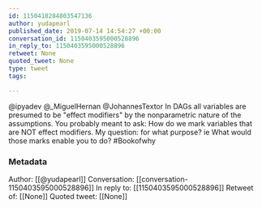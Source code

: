 ```yaml
---
id: 1150418284803547136
author: yudapearl
published_date: 2019-07-14 14:54:27 +00:00
conversation_id: 1150403595000528896
in_reply_to: 1150403595000528896
retweet: None
quoted_tweet: None
type: tweet
tags:

---
```


@ipyadev @_MiguelHernan @JohannesTextor In DAGs all variables are presumed to be "effect modifiers" by the nonparametric nature of the assumptions. You probably meant to ask: How do we mark variables that are NOT effect modifiers. My question: for what purpose? ie What would those marks enable you to do? #Bookofwhy

### Metadata

Author: [[@yudapearl]]
Conversation: [[conversation-1150403595000528896]]
In reply to: [[1150403595000528896]]
Retweet of: [[None]]
Quoted tweet: [[None]]
